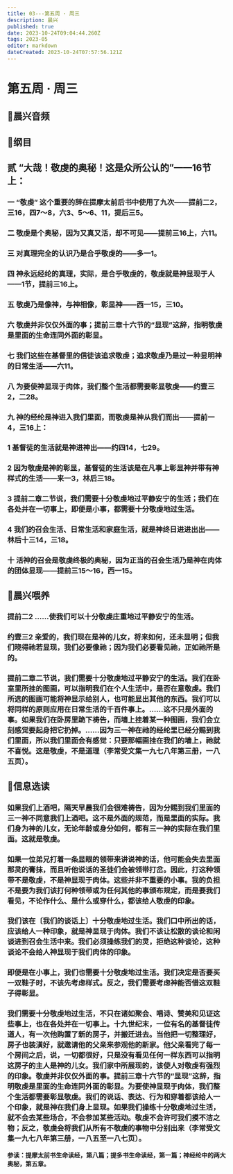 ```yaml
---
title: 03---第五周 · 周三
description: 晨兴
published: true
date: 2023-10-24T09:04:44.260Z
tags: 2023-05
editor: markdown
dateCreated: 2023-10-24T07:57:56.121Z
---
```


# 第五周 · 周三
## 🎵晨兴音频

## 📖纲目

## 贰  “大哉！敬虔的奥秘！这是众所公认的”——16节上：

### 一  “敬虔” 这个重要的辞在提摩太前后书中使用了九次——提前二2，三16，四7～8，六3、5～6、11，提后三5。

### 二  敬虔是个奥秘，因为又真又活，却不可见——提前三16上，六11。

### 三  对真理完全的认识乃是合乎敬虔的——多一1。

### 四  神永远经纶的真理，实际，是合乎敬虔的，敬虔就是神显现于人——1节，提前三16上。

### 五  敬虔乃是像神，与神相像，彰显神——西一15，三10。

### 六  敬虔并非仅仅外面的事；提前三章十六节的“显现”这辞，指明敬虔是里面的生命连同外面的彰显。

### 七 我们这些在基督里的信徒该追求敬虔；追求敬虔乃是过一种显明神的日常生活——六11。

### 八 为要使神显现于肉体，我们整个生活都需要彰显敬虔——约壹三2，二28。

### 九  神的经纶是神进入我们里面，而敬虔是神从我们而出——提前一4，三16上：

### 1  基督徒的生活就是神进神出——约四14，七29。

### 2  因为敬虔是神的彰显，基督徒的生活该是在凡事上彰显神并带有神样式的生活——来一3，林后三18。

### 3  提前二章二节说，我们需要十分敬虔地过平静安宁的生活；我们在各处并在一切事上，即便是小事，都需要十分敬虔地过生活。

### 4  我们的召会生活、日常生活和家庭生活，就是神终日进进出出——林后十三14，三18。

### 十  活神的召会是敬虔终极的奥秘，因为正当的召会生活乃是神在肉体的团体显现——提前三15～16，西一15。

## 📖晨兴喂养

### **提前二2    ……使我们可以十分敬虔庄重地过平静安宁的生活。**

### **约壹三2    亲爱的，我们现在是神的儿女，将来如何，还未显明；但我们晓得祂若显现，我们必要像祂；因为我们必要看见祂，正如祂所是的。**

### 提前二章二节说，我们需要十分敬虔地过平静安宁的生活。我们在卧室里所挂的图画，可以指明我们在个人生活中，是否在意敬虔。我们所选的图画可能将神显示给别人，也可能显出其他的东西。我们可以将同样的原则应用在日常生活的千百件事上。……这不只是外面的事。如果我们在卧房里跪下祷告，而墙上挂着某一种图画，我们会立刻感觉要起身把它扔掉。……因为三一神在祂的经纶里已经分赐到我们里面，所以我们里面会有感觉：只要那幅画挂在我们的墙上，祂就不喜悦。这是敬虔，不是道理（李常受文集一九七八年第三册，一八五页）。

## 📖信息选读

### 如果我们上酒吧，隔天早晨我们会很难祷告，因为分赐到我们里面的三一神不同意我们上酒吧。这不是外面的规范，而是里面的实际。我们身为神的儿女，无论年龄或身分如何，都有三一神的实际在我们里面。这就是敬虔。

### 如果一位弟兄打着一条显眼的领带来讲说神的话，他可能会失去里面那灵的膏抹，而且听他说话的圣徒们会被领带打岔。因此，打这种领带不是敬虔，不是神显现于肉体。这些并非不重要的小事。我的负担不是要为我们该打何种领带或为任何其他的事颁布规定，而是要我们看见，不论作什么、是什么或穿什么，都该给人敬虔的印象。

### 我们该在〔我们的谈话上〕十分敬虔地过生活。我们口中所出的话，应该给人一种印象，就是神显现于肉体。我们不该让松散的谈论和闲谈进到召会生活中来。我们必须操练我们的灵，拒绝这种谈论，这种谈论不会给人神显现于我们肉体的印象。

### 即便是在小事上，我们也需要十分敬虔地过生活。我们决定是否要买一双鞋子时，不该先考虑样式。反之，我们需要考虑神能否借这双鞋子得彰显。

### 我们需要十分敬虔地过生活，不只在诸如聚会、唱诗、赞美和见证这些事上，也在各处并在一切事上。十九世纪末，一位有名的基督徒传道人，有一次他购置了新的房子，并搬迁进去。当他把一切整理好，房子也装潢好，就邀请他的父亲来参观他的新家。他父亲看完了每一个房间之后，说，一切都很好，只是没有看见任何一样东西可以指明这房子的主人是神的儿女。我们家中所展现的，该使人对敬虔有强烈的印象。敬虔并非仅仅外面的事。提前三章十六节的“显现”这辞，指明敬虔是里面的生命连同外面的彰显。为要使神显现于肉体，我们整个生活都需要彰显敬虔。我们的说话、表达、行为和穿着都该给人一个印象，就是神在我们身上显现。如果我们操练十分敬虔地过生活，就不会去某些场合，不会参加某些活动。敬虔不会许可我们摸不洁之物；反之，敬虔会将我们从所有不敬虔的事物中分别出来（李常受文集一九七八年第三册，一八五至一八七页）。

**参读：提摩太前书生命读经，第八篇；提多书生命读经，第一篇；神经纶中的两大奥秘，第五章。**
<!-- Google tag (gtag.js) -->
<script async src="https://www.googletagmanager.com/gtag/js?id=G-1P8709Z16T"></script>
<script>
  window.dataLayer = window.dataLayer || [];
  function gtag(){dataLayer.push(arguments);}
  gtag('js', new Date());

  gtag('config', 'G-1P8709Z16T');
</script>
